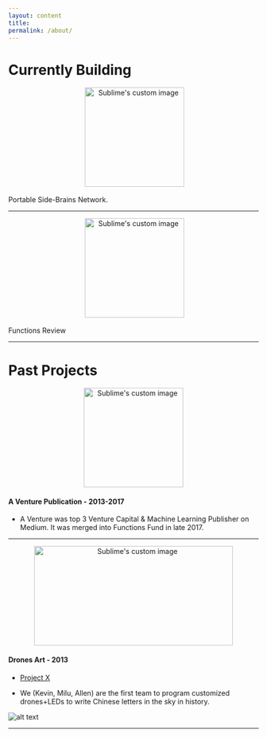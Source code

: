 ```yaml
---
layout: content
title: 
permalink: /about/
---
```


# Currently Building

<p align="center">
  <img width="200" height="200" src="https://i.imgur.com/1nLWkHH.png" alt="Sublime's custom image"/>
</p>

Portable Side-Brains Network.

----
<p align="center">
  <img width="200" height="200" src="https://gallery.mailchimp.com/8941835cfa515f7b94f4130c2/images/0214363d-c3ca-4062-8ac1-e780e56e8624.jpg" alt="Sublime's custom image"/>
</p>

Functions Review

----


# Past Projects

<p align="center">
  <img width="200" height="200" src="https://i.imgur.com/4bY53O8.jpg" alt="Sublime's custom image"/>
</p>

#### A Venture Publication - 2013-2017

* A Venture was top 3 Venture Capital & Machine Learning Publisher on Medium. It was merged into Functions Fund in late 2017.

----

<p align="center">
  <img width="400" height="200" src="https://media.giphy.com/media/l3mZ5zogGcnzNzbqM/giphy.gif" alt="Sublime's custom image"/>
</p>

#### Drones Art - 2013

* [Project X](https://vimeo.com/111901733)

* We (Kevin, Milu, Allen) are the first team to program customized drones+LEDs to write Chinese letters in the sky in history.

![alt text](https://i.imgur.com/pNz5FOm.jpg "Logo Title Text 1")

----







